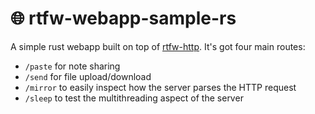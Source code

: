 # 🌐 rtfw-webapp-sample-rs

A simple rust webapp built on top of [rtfw-http](https://github.com/RTFW-rs/rtfw-http-rs).
It's got four main routes:
- `/paste` for note sharing
- `/send` for file upload/download
- `/mirror` to easily inspect how the server parses the HTTP request
- `/sleep` to test the multithreading aspect of the server
